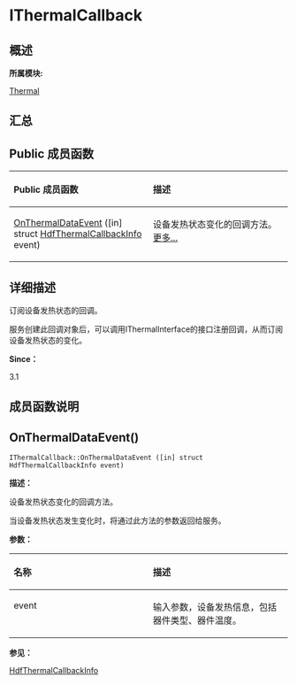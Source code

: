 # IThermalCallback<a name="ZH-CN_TOPIC_0000001343200753"></a>

## **概述**<a name="section1852202003083932"></a>

**所属模块:**

[Thermal](thermal.md)

## **汇总**<a name="section1645464940083932"></a>

## Public 成员函数<a name="pub-methods"></a>

<a name="table1114570889083932"></a>
<table><thead align="left"><tr id="row702581117083932"><th class="cellrowborder" valign="top" width="50%" id="mcps1.1.3.1.1"><p id="p2118285303083932"><a name="p2118285303083932"></a><a name="p2118285303083932"></a>Public 成员函数</p>
</th>
<th class="cellrowborder" valign="top" width="50%" id="mcps1.1.3.1.2"><p id="p1847971972083932"><a name="p1847971972083932"></a><a name="p1847971972083932"></a>描述</p>
</th>
</tr>
</thead>
<tbody><tr id="row413395850083932"><td class="cellrowborder" valign="top" width="50%" headers="mcps1.1.3.1.1 "><p id="p1948308405083932"><a name="p1948308405083932"></a><a name="p1948308405083932"></a><a href="interface_i_thermal_callback.md#a18f63bf4cb6abd7bb1d59a1ed34b53d8">OnThermalDataEvent</a> ([in] struct <a href="_hdf_thermal_callback_info.md">HdfThermalCallbackInfo</a> event)</p>
</td>
<td class="cellrowborder" valign="top" width="50%" headers="mcps1.1.3.1.2 "><p id="p1854751545083932"><a name="p1854751545083932"></a><a name="p1854751545083932"></a>设备发热状态变化的回调方法。 <a href="interface_i_thermal_callback.md#a18f63bf4cb6abd7bb1d59a1ed34b53d8">更多...</a></p>
</td>
</tr>
</tbody>
</table>

## **详细描述**<a name="section310379721083932"></a>

订阅设备发热状态的回调。

服务创建此回调对象后，可以调用IThermalInterface的接口注册回调，从而订阅设备发热状态的变化。

**Since：**

3.1

## **成员函数说明**<a name="section111943700083932"></a>

## OnThermalDataEvent\(\)<a name="a18f63bf4cb6abd7bb1d59a1ed34b53d8"></a>

```
IThermalCallback::OnThermalDataEvent ([in] struct HdfThermalCallbackInfo event)
```

**描述：**

设备发热状态变化的回调方法。

当设备发热状态发生变化时，将通过此方法的参数返回给服务。

**参数：**

<a name="table2017496743083932"></a>
<table><thead align="left"><tr id="row858177675083932"><th class="cellrowborder" valign="top" width="50%" id="mcps1.1.3.1.1"><p id="p1586976455083932"><a name="p1586976455083932"></a><a name="p1586976455083932"></a>名称</p>
</th>
<th class="cellrowborder" valign="top" width="50%" id="mcps1.1.3.1.2"><p id="p161917373083932"><a name="p161917373083932"></a><a name="p161917373083932"></a>描述</p>
</th>
</tr>
</thead>
<tbody><tr id="row1435293485083932"><td class="cellrowborder" valign="top" width="50%" headers="mcps1.1.3.1.1 "><p id="entry1767602016083932p0"><a name="entry1767602016083932p0"></a><a name="entry1767602016083932p0"></a>event</p>
</td>
<td class="cellrowborder" valign="top" width="50%" headers="mcps1.1.3.1.2 "><p id="entry1228406744083932p0"><a name="entry1228406744083932p0"></a><a name="entry1228406744083932p0"></a>输入参数，设备发热信息，包括器件类型、器件温度。</p>
</td>
</tr>
</tbody>
</table>

**参见：**

[HdfThermalCallbackInfo](_hdf_thermal_callback_info.md)

